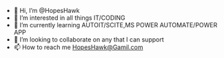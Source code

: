 - 👋 Hi, I’m @HopesHawk
- 👀 I’m interested in all things IT/CODING
- 🌱 I’m currently learning AUTOIT/SCITE,MS POWER AUTOMATE/POWER APP
- 💞️ I’m looking to collaborate on any that I can support
- 📫 How to reach me HopesHawk@Gamil.com

<!---
HopesHawk/HopesHawk is a ✨ special ✨ repository because its `README.md` (this file) appears on your GitHub profile.
You can click the Preview link to take a look at your changes.
--->
